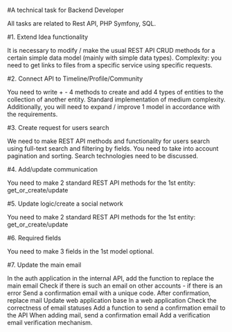 #A technical task for Backend Developer

All tasks are related to Rest API, PHP Symfony, SQL. 

#1. Extend Idea functionality

It is necessary to modify / make the usual REST API CRUD methods for a certain
simple data model (mainly with simple data types). Complexity: you need to get links
to files from a specific service using specific requests. 

#2. Connect API to Timeline/Profile/Community

You need to write + - 4 methods to create and add 4 types of entities to the collection
of another entity. Standard implementation of medium complexity. Additionally, you will need to expand / improve 1 model in accordance with the
requirements. 

#3. Create request for users search

We need to make REST API methods and functionality for users search using
full-text search and filtering by fields. You need to take into account pagination and
sorting. Search technologies need to be discussed.
 
#4. Add/update communication

You need to make 2 standard REST API methods for the 1st entity: get_or_create/update

#5. Update logic/create a social network

You need to make 2 standard REST API methods for the 1st entity: get_or_create/update

#6. Required fields

You need to make 3 fields in the 1st model optional. 

#7. Update the main email

In the auth application in the internal API, add the function to replace the main email
Check if there is such an email on other accounts - if there is an error Send a
confirmation email with a unique code. After confirmation, replace mail Update web
application base In a web application Check the correctness of email statuses Add a
function to send a confirmation email to the API When adding mail, send a
confirmation email Add a verification email verification mechanism.